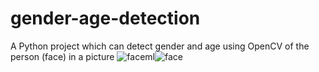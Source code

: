 # gender-age-detection
A Python project which can detect gender and age using OpenCV of the person (face) in a picture 
![faceml](https://user-images.githubusercontent.com/73704415/202654677-380de0cf-1a2b-4493-b660-5f218baf2f33.PNG)![face](https://user-images.githubusercontent.com/73704415/202654725-dca775cc-3337-4239-b3fa-8e4091976450.PNG)


